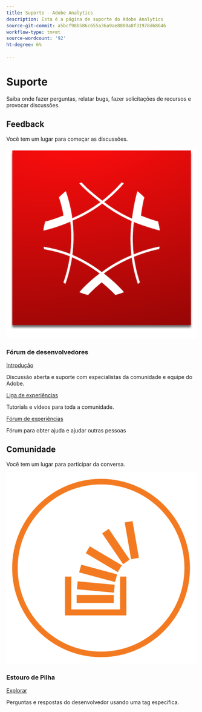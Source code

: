 ```yaml
---
title: Suporte - Adobe Analytics
description: Esta é a página de suporte do Adobe Analytics
source-git-commit: a5bcf98b586c655a36a9ae8800a8f31978d68646
workflow-type: tm+mt
source-wordcount: '92'
ht-degree: 6%

---
```



# Suporte

Saiba onde fazer perguntas, relatar bugs, fazer solicitações de recursos e provocar discussões.

## Feedback 

Você tem um lugar para começar as discussões.

![Adobe Experience Cloud](experience_cloud.png)

### Fórum de desenvolvedores

[Introdução](https://adobe.io)

Discussão aberta e suporte com especialistas da comunidade e equipe do Adobe.

[Liga de experiências](https://adobe.io)

Tutorials e vídeos para toda a comunidade.

[Fórum de experiências](https://adobe.io)

Fórum para obter ajuda e ajudar outras pessoas

## Comunidade

Você tem um lugar para participar da conversa.

![Estouro de Pilha](stack-overflow.png)

### Estouro de Pilha

[Explorar](https://adobe.io)

Perguntas e respostas do desenvolvedor usando uma tag específica.

